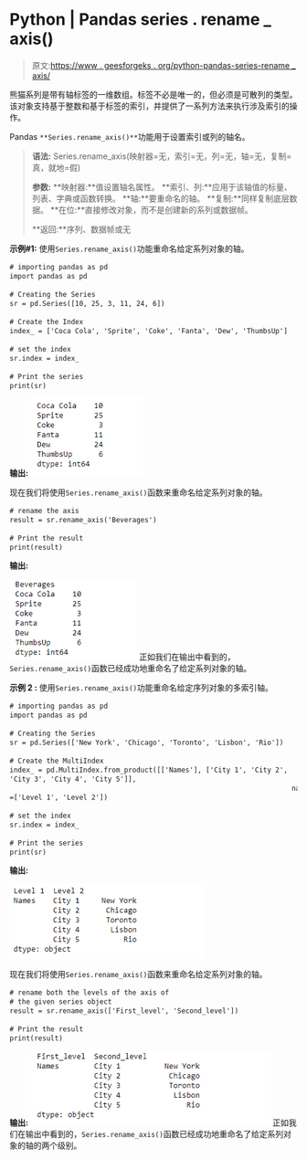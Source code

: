 # Python | Pandas series . rename _ axis()

> 原文:[https://www . geesforgeks . org/python-pandas-series-rename _ axis/](https://www.geeksforgeeks.org/python-pandas-series-rename_axis/)

熊猫系列是带有轴标签的一维数组。标签不必是唯一的，但必须是可散列的类型。该对象支持基于整数和基于标签的索引，并提供了一系列方法来执行涉及索引的操作。

Pandas `**Series.rename_axis()**`功能用于设置索引或列的轴名。

> **语法:** Series.rename_axis(映射器=无，索引=无，列=无，轴=无，复制=真，就地=假)
> 
> **参数:**
> **映射器:**值设置轴名属性。
> **索引、列:**应用于该轴值的标量、列表、字典或函数转换。
> **轴:**要重命名的轴。
> **复制:**同样复制底层数据。
> **在位:**直接修改对象，而不是创建新的系列或数据帧。
> 
> **返回:**序列、数据帧或无

**示例#1:** 使用`Series.rename_axis()`功能重命名给定系列对象的轴。

```
# importing pandas as pd
import pandas as pd

# Creating the Series
sr = pd.Series([10, 25, 3, 11, 24, 6])

# Create the Index
index_ = ['Coca Cola', 'Sprite', 'Coke', 'Fanta', 'Dew', 'ThumbsUp']

# set the index
sr.index = index_

# Print the series
print(sr)
```

**输出:**
![](img/dab04769c1239f7411b50876f1fa5e58.png)

现在我们将使用`Series.rename_axis()`函数来重命名给定系列对象的轴。

```
# rename the axis
result = sr.rename_axis('Beverages')

# Print the result
print(result)
```

**输出:**

![](img/44e985f4b5c3d085ba660d83747ea00f.png)
正如我们在输出中看到的，`Series.rename_axis()`函数已经成功地重命名了给定系列对象的轴。

**示例 2 :** 使用`Series.rename_axis()`功能重命名给定序列对象的多索引轴。

```
# importing pandas as pd
import pandas as pd

# Creating the Series
sr = pd.Series(['New York', 'Chicago', 'Toronto', 'Lisbon', 'Rio'])

# Create the MultiIndex
index_ = pd.MultiIndex.from_product([['Names'], ['City 1', 'City 2', 'City 3', 'City 4', 'City 5']],
                                                                     names =['Level 1', 'Level 2'])

# set the index
sr.index = index_

# Print the series
print(sr)
```

**输出:**

![](img/7dc75b4f3a4190025e00b2f65c94eda8.png)

现在我们将使用`Series.rename_axis()`函数来重命名给定系列对象的轴。

```
# rename both the levels of the axis of 
# the given series object
result = sr.rename_axis(['First_level', 'Second_level'])

# Print the result
print(result)
```

**输出:**
![](img/7451d1f00d1199d7e9ba3724d0fa85be.png)
正如我们在输出中看到的，`Series.rename_axis()`函数已经成功地重命名了给定系列对象的轴的两个级别。